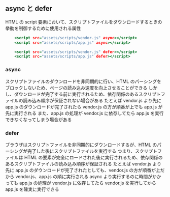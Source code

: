 ## async と defer

HTML の script 要素において、スクリプトファイルをダウンロードするときの挙動を制御するために使用される属性

```index.html
    <script src="assets/scripts/vendor.js" async></script>
    <script src="assets/scripts/app.js" async></script>
```

```index.html
    <script src="assets/scripts/vendor.js" defer></script>
    <script src="assets/scripts/app.js" defer></script>
```

### async

スクリプトファイルのダウンロードを非同期的に行い、HTML のパーシングをブロックしないため、ページの読み込み速度を向上させることができる
しかし、ダウンロードが完了する前に実行されるため、依存関係のあるスクリプトファイルの読み込み順序が保証されない場合がある
たとえば vendor.js より先に app.js のダウンロードが完了されたら vendor.js の方が順番が上でも app.js が先に実行される
また、app.js の処理が vendor.js に依存してたら app.js を実行できなくなってしまう場合がある

### defer

ブラウザはスクリプトファイルを非同期的にダウンロードするが、HTML のパーシングが完了した後にスクリプトファイルを実行する
つまり、スクリプトファイルは HTML の要素が完全にロードされた後に実行されるため、依存関係のあるスクリプトファイルの読み込み順序が保証される
たとえば vendor.js より先に app.js のダウンロードが完了されたとしても、vendor.js の方が順番が上だから vendor.js、app.js の順に実行される
async より実行するのに時間がかかっても app.js の処理が vendor.js に依存してたら vendor.js を実行してから app.js を確実に実行できる
